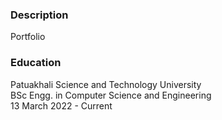 ### Description
Portfolio

### Education
Patuakhali Science and Technology University <br>
BSc Engg. in Computer Science and Engineering <br>
13 March 2022 - Current

